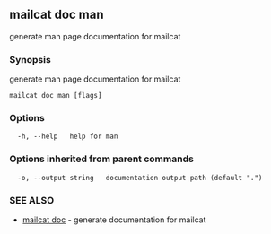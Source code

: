 ## mailcat doc man

generate man page documentation for mailcat

### Synopsis

generate man page documentation for mailcat

```
mailcat doc man [flags]
```

### Options

```
  -h, --help   help for man
```

### Options inherited from parent commands

```
  -o, --output string   documentation output path (default ".")
```

### SEE ALSO

* [mailcat doc](mailcat_doc.md)	 - generate documentation for mailcat


